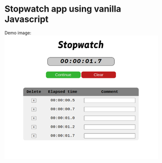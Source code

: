 # Stopwatch app using vanilla Javascript
Demo image:
![Demo Image Stopwatch](./demo_image.png "Demo Image")